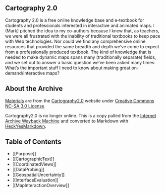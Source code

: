 ## Cartography 2.0

Cartography 2.0 is a free online knowledge base and e-textbook for students and professionals interested in interactive and animated maps. I (Mark) pitched the idea to my co-authors because I knew that, as teachers, we were all frustrated with the inability of traditional textbooks to keep pace with Web technologies. Nor could we find any comprehensive online resources that provided the same breadth and depth we’ve come to expect from a professionally produced textbook. The kind of knowledge that is needed to make dynamic maps spans many (traditionally separate) fields, and we set out to answer a basic question we’ve been asked many times: What’s the important stuff I need to know about making great on-demand/interactive maps? 

## About the Archive

[Materials](index) are from the [Cartography2.0](http://web.archive.org/web/20110830180221/http://www.cartography2.org/) website under [Creative Commons NC-SA 3.0 License](http://creativecommons.org/licenses/by-nc-sa/3.0/us/).

Cartography2.0 is no longer online. This is a copy pulled from the [Internet Archive Wayback Machine](http://archive.org/web/web.php) and converted to Markdown with [HeckYesMarkdown](http://heckyesmarkdown.com/).

## Table of Contents

* [[Purpose]]
* [[CartographicText]]
* [[CoordinatedViews]]
* [[DataProbing]]
* [[GeospatialUncertainty]]
* [[InterfaceEvaluation]]
* [[MapInteractionOverview]]

